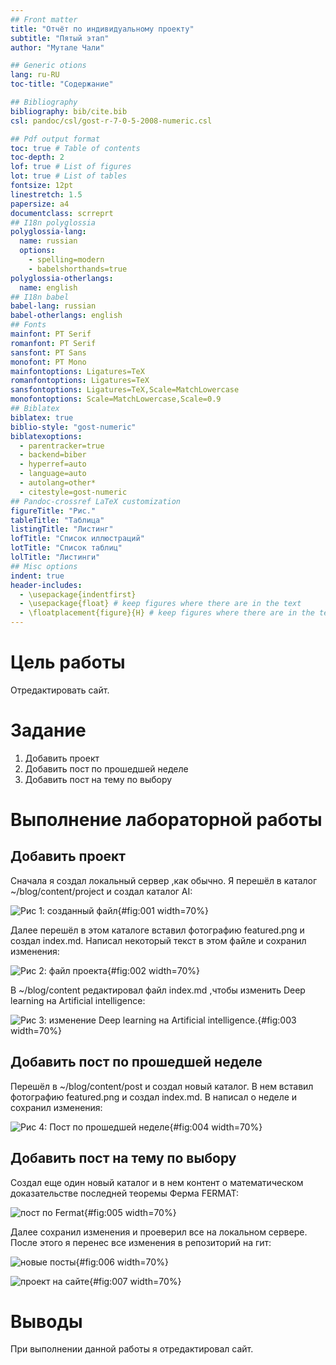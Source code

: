 ```yaml
---
## Front matter
title: "Отчёт по индивидуальному проекту"
subtitle: "Пятый этап"
author: "Мутале Чали"

## Generic otions
lang: ru-RU
toc-title: "Содержание"

## Bibliography
bibliography: bib/cite.bib
csl: pandoc/csl/gost-r-7-0-5-2008-numeric.csl

## Pdf output format
toc: true # Table of contents
toc-depth: 2
lof: true # List of figures
lot: true # List of tables
fontsize: 12pt
linestretch: 1.5
papersize: a4
documentclass: scrreprt
## I18n polyglossia
polyglossia-lang:
  name: russian
  options:
	- spelling=modern
	- babelshorthands=true
polyglossia-otherlangs:
  name: english
## I18n babel
babel-lang: russian
babel-otherlangs: english
## Fonts
mainfont: PT Serif
romanfont: PT Serif
sansfont: PT Sans
monofont: PT Mono
mainfontoptions: Ligatures=TeX
romanfontoptions: Ligatures=TeX
sansfontoptions: Ligatures=TeX,Scale=MatchLowercase
monofontoptions: Scale=MatchLowercase,Scale=0.9
## Biblatex
biblatex: true
biblio-style: "gost-numeric"
biblatexoptions:
  - parentracker=true
  - backend=biber
  - hyperref=auto
  - language=auto
  - autolang=other*
  - citestyle=gost-numeric
## Pandoc-crossref LaTeX customization
figureTitle: "Рис."
tableTitle: "Таблица"
listingTitle: "Листинг"
lofTitle: "Список иллюстраций"
lotTitle: "Список таблиц"
lolTitle: "Листинги"
## Misc options
indent: true
header-includes:
  - \usepackage{indentfirst}
  - \usepackage{float} # keep figures where there are in the text
  - \floatplacement{figure}{H} # keep figures where there are in the text
---
```


# Цель работы

Отредактировать сайт.

# Задание

1. Добавить проект
2. Добавить пост по прошедшей неделе
3. Добавить пост на тему по выбору

# Выполнение лабораторной работы

## Добавить проект

Сначала я создал локальный сервер ,как обычно. Я перешёл в каталог ~/blog/content/project и создал каталог AI: 

![Рис 1: созданный файл](image/1.PNG){#fig:001 width=70%}

Далее перешёл в этом каталоге вставил фотографию featured.png и создал index.md. Написал некоторый текст в этом файле и сохранил изменения:

![Рис 2: файл проекта](image/2.PNG){#fig:002 width=70%}

В ~/blog/content редактировал файл index.md ,чтобы изменить Deep learning на Artificial intelligence:

![Рис 3: изменение Deep learning на Artificial intelligence.](image/3.PNG){#fig:003 width=70%}

## Добавить пост по прошедшей неделе

Перешёл в ~/blog/content/post и создал новый каталог. В нем вставил фотографию featured.png и создал index.md. В написал о неделе и сохранил изменения:

![Рис 4: Пост по прошедшей неделе](image/4.PNG){#fig:004 width=70%}

## Добавить пост на тему по выбору

Создал еще один новый каталог и в нем  контент о математическом доказательстве последней теоремы Ферма FERMAT:

![пост по Fermat](image/5.PNG){#fig:005 width=70%}

Далее сохранил изменения и проеверил все на локальном сервере. После этого я перенес все изменения в репозиторий на гит:

![новые посты](image/6.PNG){#fig:006 width=70%}

![проект на сайте](image/7.PNG){#fig:007 width=70%}

# Выводы

При выполнении данной работы я отредактировал сайт.

